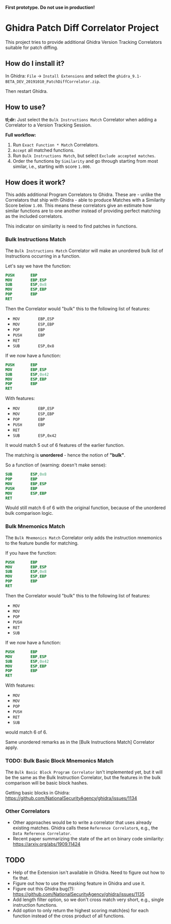 **First prototype. Do not use in production!**

# Ghidra Patch Diff Correlator Project

This project tries to provide additional Ghidra Version Tracking Correlators suitable for patch diffing.

## How do I install it?

In Ghidra: `File` -> `Install Extensions` and select the `ghidra_9.1-BETA_DEV_20191010_PatchDiffCorrelator.zip`.

Then restart Ghidra.

## How to use?

**tl;dr:** Just select the `Bulk Instructions Match` Correlator when adding a Correlator to a Version Tracking Session.

**Full workflow:**

1. Run `Exact Function * Match` Correlators.
2. `Accept` all matched functions.
3. Run `Bulk Instructions Match`, but select `Exclude accepted matches`.
4. Order the functions by `Similarity` and go through starting from most similar, i.e., starting with score `1.000`.

## How does it work?

This adds additional Program Correlators to Ghidra. These are - unlike the
Correlators that ship with Ghidra - able to produce Matches with a Similarity Score
below `1.00`. This means these correlators give an estimate how similar functions
are to one another instead of providing perfect matching as the included correlators.

This indicator on similarity is need to find patches in functions.

### Bulk Instructions Match

The `Bulk Instructions Match` Correlator will make an unordered bulk list of Instructions
occurring in a function.

Let's say we have the function:

```nasm
PUSH       EBP
MOV        EBP,ESP
SUB        ESP,0x8
MOV        ESP,EBP
POP        EBP
RET
```

Then the Correlator would "bulk" this to the following list of features:

- `MOV        EBP,ESP`                                                           
- `MOV        ESP,EBP`                                                           
- `POP        EBP`                                                               
- `PUSH       EBP`                                                               
- `RET`  
- `SUB        ESP,0x8` 

If we now have a function:

```nasm
PUSH       EBP
MOV        EBP,ESP
SUB        ESP,0x42
MOV        ESP,EBP
POP        EBP
RET
```

With features:

- `MOV        EBP,ESP`                                                           
- `MOV        ESP,EBP`                                                           
- `POP        EBP`                                                               
- `PUSH       EBP`                                                               
- `RET`  
- `SUB        ESP,0x42` 

It would match 5 out of 6 features of the earlier function.

The matching is **unordered** - hence the notion of **"bulk"**.

So a function of (warning: doesn't make sense):

```nasm
SUB        ESP,0x8
POP        EBP
MOV        EBP,ESP
PUSH       EBP
MOV        ESP,EBP
RET
```

Would still match 6 of 6 with the original function, because of the unordered bulk
comparison logic.


### Bulk Mnemonics Match

The `Bulk Mnemonics Match` Correlator only adds the instruction mnemonics to the feature bundle for matching.

If you have the function:

```nasm
PUSH       EBP
MOV        EBP,ESP
SUB        ESP,0x8
MOV        ESP,EBP
POP        EBP
RET
```

Then the Correlator would "bulk" this to the following list of features:

- `MOV`                                                                          
- `MOV`                                                                          
- `POP`                                                                          
- `PUSH`                                                                         
- `RET` 
- `SUB`

If we now have a function:

```nasm
PUSH       EBP
MOV        EBP,ESP
SUB        ESP,0x42
MOV        ESP,EBP
POP        EBP
RET
```

With features:

- `MOV`                                                                          
- `MOV`                                                                          
- `POP`                                                                          
- `PUSH`                                                                         
- `RET` 
- `SUB`

would match 6 of 6.

Same unordered remarks as in the [Bulk Instructions Match] Correlator apply.

### TODO: Bulk Basic Block Mnemonics Match

The `Bulk Basic Block Program Correlator` isn't implemented yet, but it will be
the same as the Bulk Instruction Correlator, but the features in the bulk comparison will be basic
block hashes.

Getting basic blocks in Ghidra: <https://github.com/NationalSecurityAgency/ghidra/issues/1134>

### Other Correlators

- Other approaches would be to write a correlator that uses already existing matches. Ghidra calls these `Reference Correlator`s, e.g., the `Data Reference Correlator`.
- Recent paper summarizing the state of the art on binary code similarity: <https://arxiv.org/abs/1909.11424>

## TODO

- Help of the Extension isn't available in Ghidra. Need to figure out how to fix that.
- Figure out how to use the masking feature in Ghidra and use it.
- Figure out this Ghidra bug(?): <https://github.com/NationalSecurityAgency/ghidra/issues/1135>
- Add length filter option, so we don't cross match very short, e.g., single instruction functions.
- Add option to only return the highest scoring match(es) for each function instead of the cross product of all functions.

